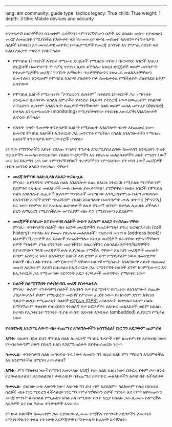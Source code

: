 

---

lang: am
community: guide
type: tactics
legacy: True
child: True
weight: 1
depth: 3
title: Mobile devices and security 

---

ተንቀሳቃሽ ስልኮቻችንን ስንጠቀም ራሳችንን፣ የምንገናኛቸውን ሰዎች እና በስልኩ ውስጥ የያዝነውን መረጃ ለመጠበቅ የሚያስችል በእውቀት ላይ የተመሠረተ ውሳኔ መስጠት አለብን። የተንቀሳቃሽ ስልኮች ኔትወርክ እና መሠረታዊ መዋቅር በተጠቃሚዎች የመረጃ ደኅንነት እና ምሥጢራዊነት ላይ ጉልህ አሉታዊ ተጽእኖ ያስከትላል።
 
- የሞባይል ኔትወርኮች ለትርፍ በሚሠሩ ድርጅቶች የሚዘረጉ ናቸው፤ በአንዳንድ አገሮች እነዚህ ድርጅቶች በመንግሥት ሞኖፖሊ የተያዙ ሊሆኑ ይችላሉ። እነዚህ ድርጅቶች ወይም መንግሥት የተጠቃሚዎችን መረጃና ግንኙነት ለማወቅ፣ ጥሪዎቻቸውንና የጽሑፍ መልክእቶቻቸውን ለመጥለፍ፣ እንዲሁም የሞባይል ስልኮቹ ያሉበትን ቦታ ለመከታተል የሚችሉበት ያልተገደበ አቅም አላቸው። 

- የሞባይል ስልኮች የሚሠሩበት “ኦፕሬቲንግ ሲስተም” ከተለያዩ ኔትወርኮች ጋራ ተግባብቶ እንዲሠራ በራሳቸው በስልክ አምራቾቹ የተነደፈ (ዲዛይን የተደረገ) ነው። በውጤቱም የስልኮቹ ኦፕሬቲንግ ሲስተም አገልግሎት ሰጪዎቹ ማንኛውንም ስልክ ወይም መሰል መሣሪያ (device) በቀላሉ እንዲቆጣጠሩት (monitoring) የሚያስችላቸው የተደበቁ አሠራሮች/አገልግሎቶች ሊኖረው ይችላል። 

- ባለፉት ጥቂት ዓመታት ተንቀሳቃሽ ስልኮች የሚሰጡት አገልግሎት ብዛት እየጨመረ ነው። ዘመናዊ ሞባይል ስልኮች ከኢንተርኔት ጋራ መገናኘት የሚችሉ፣ የስልክ አገልግሎቶችን የሚሰጡ አነስተኛ ተንቀሳቃሽ ኮምፒውተሮች ሆነዋል።


የትኛው የግንኙነታችን አይነት የበለጠ ጥበቃና ጥንቃቄ እንደሚያስፈልገው ለመወሰን እንዲረዳን ጥቂት ጥያቄዎችን መመለስ ይኖርብናል። የስልክ ጥሪዎቻችን እና የጽሑፍ መልእክቶቻችን ይዘት ምንድን ነው? መቼ እና ከእነማን ጋራ ነው የምንገናኝባቸው? ጥሪዎቻችንን የምናደርገው የት ሆነን ነው? 
መረጃዎች በብዙ መንገድ ለአደጋ የተጋለጡ ናቸው፤

- **መረጃ ከሞባይ ስልክ ሲላክ ለአደጋ ተጋልጧል**<br> ምሳሌ፦ እያንዳንዱ የሞባይል ስልክ አገልግሎት ሰጪ በእርሱ ኔትወርክ የሚያልፉ ማናቸውንም የድምፅና የጽሑፍ መልእክቶች ሙሉ በሙሉ ያውቃቸዋል፣ ያገኛቸዋል። በብዙ አገሮች የሞባይል ስልክ አገልግሎት ሰጪዎች ሁሉንም ግንኙነቶች መዝግበው እንዲያስቀምጡ በሕግ ይገደዳሉ። በአንዳንድ አገሮች ደግሞ ጭራሹንም የስልክ አገልግሎት በመንግሥት ሙሉ ቁጥጥር (ሞኖፖሊ) ስር ነው። የድምጽ እና የጽሑፍ ልውውጦች በሌላ ሦስተኛ ወገንም በቀላሉ ሊጠለፉ ይችላሉ፤ ይህን ለማድረግ የሚያስችለው መሣሪያም ብዙ ዋጋ የሚያስወጣ አይደለም።

- **መረጃዎች በላኪው እና በተቀባዩ ስልኮች ውስጥ እያሉም ለአደጋ የተጋለጡ ናቸው**<br> ምሳሌ፦ ተንቀሳቃሽ ስልኮች ብዙ አይነት መረጃዎችን ያጠራቅማሉ፤ የጥሪ ዝርዝር/ታሪክ (call history)፣ የተላኩ እና የመጡ የጽሑፍ መልእክቶች፣ የአድራሻ መዝገብ (address book)፣ ፎቶዎች፣ ቪዲዮዎች እና ፋይሎች ያጠራቅማሉ። እነዚህ መረጃዎች በራሳቸው የምናገኛቸውን ሰዎች ማለትም የግል የግንኙነት መረባችንን፣ ስለራሳችንና ሰለባልደረቦቻችን/ጓደኞቻችን የያዝናቸውን ግላዊ መረጃዎች ሁሉ ሊያጋልጡ የሚችሉ ናቸው። እነዚህን መረጃዎች መጠበቅ በጣም አስቸጋሪ ነው፤ በአንዳንድ ስልኮች ላይ ደግሞ ፈጽሞ የማይቻልም ነው።
ዘመናዊዎቹ ስልኮች በኪስ ልክ የተሰሩ ኮምፒውተሮች ናቸው። ስልኮቹ የሚሰጡት አገልግሎት አይነት በጨመረ መጠን አደጋውም እያደገ ይሔዳል። ከኢንተርኔት ጋራ የሚገናኙት ስልኮች ደግሞ ከኮምፒውተር እና ከኢንተርኔት ጋራ የሚመጣው የደኅንነት አደጋ ተጋላጮች መሆናቸው የማይቀር ነው።

- **ስልኮች ስለሚገኙበት ቦታ/አካባቢ መረጃ ያስተላልፋሉ**<br> ምሳሌ፦ ሁሉም ተንቀሳቃሽ ስልኮች ያሉበትን ቦታ በቋሚነትና በየጊዜው ለአገልግሎት ሰጪው ያስታውቃሉ፤ ይህም የማይቋረጥ መደበኛ የሥራው ሒደት ነው። ይብሱንም ደግሞ ከቅርብ ጊዜያት ወዲህ የሚመረቱት ስልኮች [የጂፒኤስ (GPS)](/am/glossary#GPS) አገልግሎት ይሰጣሉ። ይህም ስልኩ በማንኛውም ቅጽበት የነበረበትን ትክክለኛ ቦታ በፎቶዎች፣ በአጭር መልእክቶች ወይም ከስልኩ በተላከ የኢንተርኔት ግንኙነት ጥያቄ ውስጥ በድብቅ እንዲጻፍ  (embedded) ሊያደርግ የሚችል ነው።

**የቴክኖሎጂ አዝጋሚ ለውጥ ብዙ ተጨማሪ አገልግሎቶችን አስገኝቷል፤ ነገር ግን አደጋውም ጨምሯል**


<div class="background" markdown=1>

**እሸቱ**፦ ከአሁን በኋላ ይህን ሞባይል ስልክ ለሠራተኛ ማኅበሩ ጉዳዮች ብቻ ልጠቀምበት እያሰብኩ ነው። የፋብሪካውንም ይሁን የቤቴን ስልክ እንደሚጠልፉት እየተጠራጠርኩ ነው። 

**ሳሙኤል**፦ ተንቀሳቃሽ ስልክ መግዛትህ ጥሩ ነው። ለመሆኑ ግን በዚህ ስልክ ምን ማድረግ እንደምትችል እና እንደማትችል በሚገባ ታውቃለህ?

**እሸቱ**፦ ምን ማለትህ ነው? በሚገባ አውቃለሁ እንጂ! ያው ስልክ ስልከ ነው፤ በተረፈ የትም ቦታ ሆነህ ትደውልበታልህ፣ ይደወልልሃል፣ ታወራለህ። በተጨማሪ አጫጭር መልእክቶችን ልላላክበት እችላለሁ።

**ሳሙኤል**፦ ያልከው ሁሉ እውነት ነው፤  እውነቱ ግን ይህ ብቻ አይደለም። ካልከውም በላይ በእነዚህ ስልኮች ብዙ ነገር ማድረግ ትችላለህ። ነገር ግን የምታገኛቸውን ሰዎች ማንነት እና የምትለዋወጠውን መረጃ ምንነት ለመሰለል የሚፈልግ አካል አለ ከሚለው ስጋት አኳያ ከስልኩ ጋራ ሊመጡ ስለሚችሉ አደጋዎች እና ስለ ቅድመ ጥንቃቄዎች እናውራ። 
</div>

ሞባይል ስልኮችን ከመጠቀም ጋራ ተያይዘው ሊመጡ የሚችሉ የደኅንነት አደጋዎችን ለመቀነስ የሚያስችሉንን ቀላል የጥንቃቄ እርምጃዎች በሚቀጥሉት ክፍሎች እናገኛለን።

